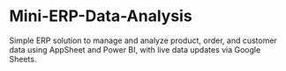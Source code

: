# Mini-ERP-Data-Analysis
Simple ERP solution to manage and analyze product, order, and customer data using AppSheet and Power BI, with live data updates via Google Sheets.
